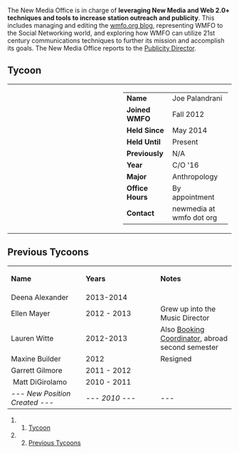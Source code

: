 The New Media Office is in charge of **leveraging New Media and Web 2.0+ techniques and tools to increase station outreach and publicity**. This includes managing and editing the [wmfo.org blog](http://blog.wmfo.org "http://blog.wmfo.org"), representing WMFO to the Social Networking world, and exploring how WMFO can utilize 21st century communications techniques to further its mission and accomplish its goals. The New Media Office reports to the [Publicity Director](https://wiki.wmfo.org/About_WMFO/Executive_Board/Publicity_Dept. "Publicity Dept.").

Tycoon
------

<table>
<col width="50%" />
<col width="50%" />
<tbody>
<tr class="odd">
<td align="left"><p> </p></td>
<td align="left"><table>
<tbody>
<tr class="odd">
<td align="left"><strong>Name</strong></td>
<td align="left">Joe Palandrani</td>
</tr>
<tr class="even">
<td align="left"><strong>Joined WMFO</strong></td>
<td align="left">Fall 2012</td>
</tr>
<tr class="odd">
<td align="left"><strong>Held Since</strong></td>
<td align="left">May 2014</td>
</tr>
<tr class="even">
<td align="left"><strong>Held Until</strong></td>
<td align="left">Present</td>
</tr>
<tr class="odd">
<td align="left"><strong>Previously</strong></td>
<td align="left">N/A</td>
</tr>
<tr class="even">
<td align="left"><strong>Year</strong></td>
<td align="left">C/O '16</td>
</tr>
<tr class="odd">
<td align="left"><strong>Major</strong></td>
<td align="left">Anthropology</td>
</tr>
<tr class="even">
<td align="left"><strong>Office Hours</strong></td>
<td align="left">By appointment</td>
</tr>
<tr class="odd">
<td align="left"><strong>Contact</strong></td>
<td align="left"><script type="text/javascript">
<!--
h='&#x77;&#x6d;&#102;&#x6f;&#46;&#x6f;&#114;&#x67;';a='&#64;';n='&#110;&#x65;&#x77;&#x6d;&#x65;&#100;&#x69;&#x61;';e=n+a+h;
document.write('<a h'+'ref'+'="ma'+'ilto'+':'+e+'">'+e+'<\/'+'a'+'>');
// -->
</script><noscript>&#110;&#x65;&#x77;&#x6d;&#x65;&#100;&#x69;&#x61;&#32;&#x61;&#116;&#32;&#x77;&#x6d;&#102;&#x6f;&#32;&#100;&#x6f;&#116;&#32;&#x6f;&#114;&#x67;</noscript></td>
</tr>
</tbody>
</table></td>
</tr>
</tbody>
</table>

Previous Tycoons
----------------

<table>
<col width="33%" />
<col width="33%" />
<col width="33%" />
<tbody>
<tr class="odd">
<td align="left"><strong>Name</strong></td>
<td align="left"><strong>Years</strong></td>
<td align="left"><p><strong>Notes</strong></p></td>
</tr>
<tr class="even">
<td align="left">Deena Alexander</td>
<td align="left">2013-2014</td>
<td align="left"> </td>
</tr>
<tr class="odd">
<td align="left">Ellen Mayer</td>
<td align="left">2012 - 2013</td>
<td align="left">Grew up into the Music Director</td>
</tr>
<tr class="even">
<td align="left">Lauren Witte</td>
<td align="left">2012-2013</td>
<td align="left">Also <a href="https://wiki.wmfo.org/About_WMFO/Executive_Board/Music_Dept./Booking_Office" title="Booking Office">Booking Coordinator</a>, abroad second semester</td>
</tr>
<tr class="odd">
<td align="left">Maxine Builder</td>
<td align="left">2012</td>
<td align="left">Resigned</td>
</tr>
<tr class="even">
<td align="left">Garrett Gilmore</td>
<td align="left">2011 - 2012</td>
<td align="left"> </td>
</tr>
<tr class="odd">
<td align="left"> Matt DiGirolamo</td>
<td align="left">2010 - 2011</td>
<td align="left"> </td>
</tr>
<tr class="even">
<td align="left"><em>--- New Position Created ---</em></td>
<td align="left"><em>--- 2010 ---</em></td>
<td align="left">---</td>
</tr>
</tbody>
</table>

1.  1. [Tycoon](#Tycoon)
2.  2. [Previous Tycoons](#Previous_Tycoons)

